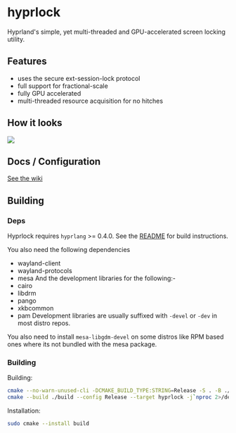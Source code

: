# hyprlock
Hyprland's simple, yet multi-threaded and GPU-accelerated screen locking utility.

## Features
 - uses the secure ext-session-lock protocol
 - full support for fractional-scale
 - fully GPU accelerated
 - multi-threaded resource acquisition for no hitches

## How it looks

![](https://i.ibb.co/8Bd98BP/20240220-00h12m46s.png)

## Docs / Configuration
[See the wiki](https://wiki.hyprland.org/Hypr-Ecosystem/hyprlock/)

## Building

### Deps
Hyprlock requires `hyprlang` >= 0.4.0. See the 
[README](https://github.com/hyprwm/hyprlang/blob/main/README.md#building-and-installation) for 
build instructions.

You also need the following dependencies
 - wayland-client
 - wayland-protocols
 - mesa
 And the development libraries for the following:-
 - cairo
 - libdrm
 - pango
 - xkbcommon
 - pam
Development libraries are usually suffixed with `-devel` or `-dev` in most distro repos.

You also need to install `mesa-libgdm-devel` on some distros like RPM based ones where its not
bundled with the mesa package.

### Building

Building:
```sh
cmake --no-warn-unused-cli -DCMAKE_BUILD_TYPE:STRING=Release -S . -B ./build
cmake --build ./build --config Release --target hyprlock -j`nproc 2>/dev/null || getconf NPROCESSORS_CONF`
```

Installation:
```sh
sudo cmake --install build
```
